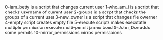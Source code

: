 0-iam_betty is a script that changes current user
1-who_am_i is a script that checks username of current user
2-groups is a script that checks the groups of a current user
3-new_owner is a script that changes file owerner
4-empty script creates empty file
5-execute scripts makes executatle
multiple permission
execute multi-permit
james bond
9-John_Doe adds some permits
10-mirror_permissions mirros permissoions

